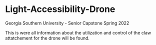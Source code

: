 # Light-Accessibility-Drone
Georgia Southern University - Senior Capstone Spring 2022

This is were all information about the utilization and control of the claw attatchement for the drone will be found.
